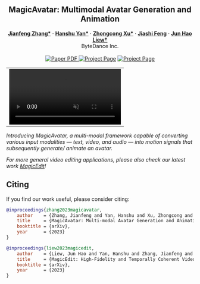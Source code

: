 <!-- # magic-edit.github.io -->

<p align="center">

  <h2 align="center">MagicAvatar: Multimodal Avatar Generation and Animation</h2>
  <p align="center">
    <a href="http://jeff95.me/"><strong>Jianfeng Zhang*</strong></a>
    ·
    <a href="https://hanshuyan.github.io/"><strong>Hanshu Yan*</strong></a>
    ·  
    <a href="https://scholar.google.com/citations?user=-4iADzMAAAAJ&hl=en"><strong>Zhongcong Xu*</strong></a>
    ·
    <a href="https://sites.google.com/site/jshfeng/home"><strong>Jiashi Feng</strong></a>
    ·
    <a href="https://scholar.google.com.sg/citations?user=8gm-CYYAAAAJ&hl=en"><strong>Jun Hao Liew†</strong></a>
    <br>
    ByteDance Inc.
    <br>
    </br>
        <a href="https://arxiv.org/abs/2308.14748">
        <img src='https://img.shields.io/badge/arXiv-MagicAvatar-blue' alt='Paper PDF'>
        </a>
        <a href='https://magic-avatar.github.io/'>
        <img src='https://img.shields.io/badge/Project_Page-MagicAvatar-green' alt='Project Page'></a>
        <a href='https://www.youtube.com/watch?v=UN7W5oKmWNA'>
        <img src='https://img.shields.io/badge/YouTube-MagicAvatar-red' alt='Project Page'></a>
  </p>
  
  <table align="center">
    <td>
      <video autoplay loop muted src="https://github.com/magic-research/magic-avatar/assetes/8651119/263434155-c953754d-ce75-49ea-80e6-7ea845109577.mp4"></video>
    </td>
  </table>
</p>

*Introducing MagicAvatar, a multi-modal framework capable of converting various input modalities — text, video, and audio — into motion signals that subsequently generate/ animate an avatar.*

*For more general video editing applications, please also check our latest work <a href="https://magic-edit.github.io/">MagicEdit</a>!*
 
## Citing
If you find our work useful, please consider citing:
```BibTeX
@inproceedings{zhang2023magicavatar,
    author    = {Zhang, Jianfeng and Yan, Hanshu and Xu, Zhongcong and Feng, Jiashi and Liew, Jun Hao},
    title     = {MagicAvatar: Multi-modal Avatar Generation and Animation},
    booktitle = {arXiv},
    year      = {2023}
}

@inproceedings{liew2023magicedit,
    author    = {Liew, Jun Hao and Yan, Hanshu and Zhang, Jianfeng and Xu, Zhongcong and Feng, Jiashi},
    title     = {MagicEdit: High-Fidelity and Temporally Coherent Video Editing},
    booktitle = {arXiv},
    year      = {2023}
}
```


